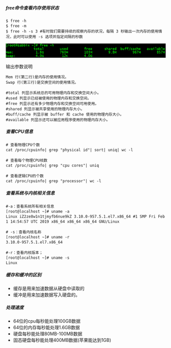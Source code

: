 ##### free命令查看内存使用状态

```
$ free -h
$ free -m
$ free -h -s 3 #有时我们需要持续的观察内存的状况，每隔 3 秒输出一次内存的使用情况，此时可以使用 -s 选项并指定间隔的秒数
```

![img](img/1278921-20180824145308881-1188604794.png)

输出参数说明

```
Mem 行(第二行)是内存的使用情况。
Swap 行(第三行)是交换空间的使用情况。

#total 列显示系统总的可用物理内存和交换空间大小。
#used 列显示已经被使用的物理内存和交换空间。
#free 列显示还有多少物理内存和交换空间可用使用。
#shared 列显示被共享使用的物理内存大小。
#buff/cache 列显示被 buffer 和 cache 使用的物理内存大小。
#available 列显示还可以被应用程序使用的物理内存大小。
```



##### 查看CPU信息

```
# 查看物理CPU个数
cat /proc/cpuinfo| grep "physical id"| sort| uniq| wc -l

# 查看每个物理CPU核数
cat /proc/cpuinfo| grep "cpu cores"| uniq

# 查看逻辑CPU的个数
cat /proc/cpuinfo| grep "processor"| wc -l
```



##### 查看系统与内核相关信息

```
#-a：查看系统所有相关信息
[root@localhost ~]# uname -a 
Linux iZ2ze8w1n1tjmyfb6nue9kZ 3.10.0-957.5.1.el7.x86_64 #1 SMP Fri Feb 1 14:54:57 UTC 2019 x86_64 x86_64 x86_64 GNU/Linux

# -s：查看内核名称
[root@localhost ~]# uname -r 
3.10.0-957.5.1.el7.x86_64

#-r：查看内核版本；
[root@localhost ~]# uname -s
Linux
```



##### 缓存和缓冲的区别

+ 缓存是用来加速数据从硬盘中读取的
+ 缓冲是用来加速数据写入硬盘的。

##### 处理速度

+ 64位的cpu每秒能处理100GB数据 
+ 64位的内存每秒能处理1.6GB数据
+ 硬盘每秒能处理80MB-100MB数据
+ 固态硬盘每秒能处理400MB数据(苹果能达到1GB)